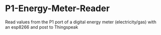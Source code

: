 # P1-Energy-Meter-Reader
Read values from the P1 port of a digital energy meter (electricity/gas) with an esp8266 and post to Thingspeak
